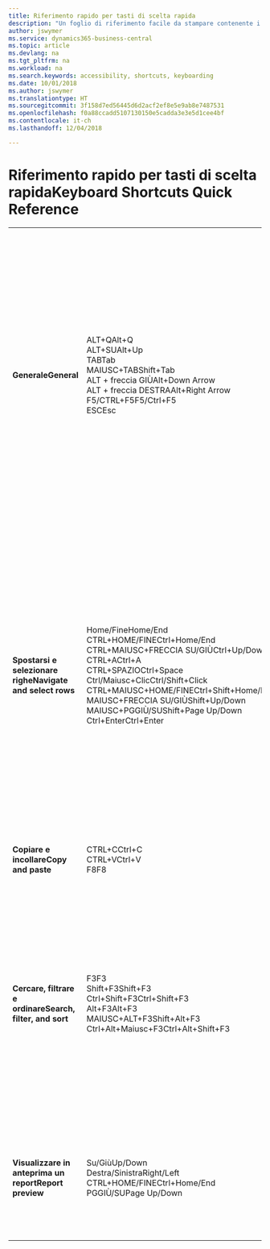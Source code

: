 ```yaml
---
title: Riferimento rapido per tasti di scelta rapida
description: "Un foglio di riferimento facile da stampare contenente i tasti di scelta rapida più utilizzati."
author: jswymer
ms.service: dynamics365-business-central
ms.topic: article
ms.devlang: na
ms.tgt_pltfrm: na
ms.workload: na
ms.search.keywords: accessibility, shortcuts, keyboarding
ms.date: 10/01/2018
ms.author: jswymer
ms.translationtype: HT
ms.sourcegitcommit: 3f158d7ed56445d6d2acf2ef8e5e9ab8e7487531
ms.openlocfilehash: f0a88ccadd5107130150e5cadda3e3e5d1cee4bf
ms.contentlocale: it-ch
ms.lasthandoff: 12/04/2018

---
```


# <a name="keyboard-shortcuts-quick-reference"></a><span data-ttu-id="78440-103">Riferimento rapido per tasti di scelta rapida</span><span class="sxs-lookup"><span data-stu-id="78440-103">Keyboard Shortcuts Quick Reference</span></span>

||||  
|----------------|-----------|----------------|
|<span data-ttu-id="78440-104">**Generale**</span><span class="sxs-lookup"><span data-stu-id="78440-104">**General**</span></span>|<span data-ttu-id="78440-105">ALT+Q</span><span class="sxs-lookup"><span data-stu-id="78440-105">Alt+Q</span></span><br /><span data-ttu-id="78440-106">ALT+SU</span><span class="sxs-lookup"><span data-stu-id="78440-106">Alt+Up</span></span><br /><span data-ttu-id="78440-107">TAB</span><span class="sxs-lookup"><span data-stu-id="78440-107">Tab</span></span><br /><span data-ttu-id="78440-108">MAIUSC+TAB</span><span class="sxs-lookup"><span data-stu-id="78440-108">Shift+Tab</span></span><br /><span data-ttu-id="78440-109">ALT + freccia GIÙ</span><span class="sxs-lookup"><span data-stu-id="78440-109">Alt+Down Arrow</span></span><br /><span data-ttu-id="78440-110">ALT + freccia DESTRA</span><span class="sxs-lookup"><span data-stu-id="78440-110">Alt+Right Arrow</span></span><br /><span data-ttu-id="78440-111">F5/CTRL+F5</span><span class="sxs-lookup"><span data-stu-id="78440-111">F5/Ctrl+F5</span></span><br /><span data-ttu-id="78440-112">ESC</span><span class="sxs-lookup"><span data-stu-id="78440-112">Esc</span></span>|<span data-ttu-id="78440-113">Aprire la funzionalità delle **informazioni**</span><span class="sxs-lookup"><span data-stu-id="78440-113">Open **Tell me**</span></span><br /><span data-ttu-id="78440-114">Aprire la descrizione comando o l'errore di convalida</span><span class="sxs-lookup"><span data-stu-id="78440-114">Open tooltip or validation error</span></span><br /><span data-ttu-id="78440-115">Spostare lo stato attivo sul controllo successivo</span><span class="sxs-lookup"><span data-stu-id="78440-115">Move focus to the next control</span></span><br /><span data-ttu-id="78440-116">Spostare lo stato attivo sul controllo precedente</span><span class="sxs-lookup"><span data-stu-id="78440-116">Move focus to the previous control</span></span><br /><span data-ttu-id="78440-117">Aprire un menu a discesa o lookup</span><span class="sxs-lookup"><span data-stu-id="78440-117">Open a drop-down or look up</span></span><br /><span data-ttu-id="78440-118">Visualizzare le transazioni per il valore calcolato</span><span class="sxs-lookup"><span data-stu-id="78440-118">See the transactions for calculated value</span></span><br /><span data-ttu-id="78440-119">Aggiornare/ricaricare la pagina</span><span class="sxs-lookup"><span data-stu-id="78440-119">Refresh/reload page</span></span><br /><span data-ttu-id="78440-120">Chiudere la pagina corrente o il menu a discesa.</span><span class="sxs-lookup"><span data-stu-id="78440-120">Close the current page or drop-down.</span></span>|
|<span data-ttu-id="78440-121">**Spostarsi e selezionare righe**</span><span class="sxs-lookup"><span data-stu-id="78440-121">**Navigate and select rows**</span></span>| <span data-ttu-id="78440-122">Home/Fine</span><span class="sxs-lookup"><span data-stu-id="78440-122">Home/End</span></span><br /><span data-ttu-id="78440-123">CTRL+HOME/FINE</span><span class="sxs-lookup"><span data-stu-id="78440-123">Ctrl+Home/End</span></span> <br /><span data-ttu-id="78440-124">CTRL+MAIUSC+FRECCIA SU/GIÙ</span><span class="sxs-lookup"><span data-stu-id="78440-124">Ctrl+Up/Down</span></span><br /><span data-ttu-id="78440-125">CTRL+A</span><span class="sxs-lookup"><span data-stu-id="78440-125">Ctrl+A</span></span> <br /><span data-ttu-id="78440-126">CTRL+SPAZIO</span><span class="sxs-lookup"><span data-stu-id="78440-126">Ctrl+Space</span></span><br /><span data-ttu-id="78440-127">Ctrl/Maiusc+Clic</span><span class="sxs-lookup"><span data-stu-id="78440-127">Ctrl/Shift+Click</span></span><br /><span data-ttu-id="78440-128">CTRL+MAIUSC+HOME/FINE</span><span class="sxs-lookup"><span data-stu-id="78440-128">Ctrl+Shift+Home/End</span></span><br /><span data-ttu-id="78440-129">MAIUSC+FRECCIA SU/GIÙ</span><span class="sxs-lookup"><span data-stu-id="78440-129">Shift+Up/Down</span></span><br /><span data-ttu-id="78440-130">MAIUSC+PGGIÙ/SU</span><span class="sxs-lookup"><span data-stu-id="78440-130">Shift+Page Up/Down</span></span><br /><span data-ttu-id="78440-131">Ctrl+Enter</span><span class="sxs-lookup"><span data-stu-id="78440-131">Ctrl+Enter</span></span>| <span data-ttu-id="78440-132">Passare al primo/ultimo campo</span><span class="sxs-lookup"><span data-stu-id="78440-132">Go to first/last field</span></span><br /><span data-ttu-id="78440-133">Passare alla prima/ultima riga</span><span class="sxs-lookup"><span data-stu-id="78440-133">Go to first/last row</span></span><br /><span data-ttu-id="78440-134">Spostarsi senza perdere la selezione</span><span class="sxs-lookup"><span data-stu-id="78440-134">Navigate without losing selection</span></span><br /><span data-ttu-id="78440-135">Selezionare tutto</span><span class="sxs-lookup"><span data-stu-id="78440-135">Select all</span></span><br /><span data-ttu-id="78440-136">Attivare/disattivare la selezione delle righe</span><span class="sxs-lookup"><span data-stu-id="78440-136">Toggle row selection</span></span><br /> <span data-ttu-id="78440-137">Aggiungere le righe alla selezione</span><span class="sxs-lookup"><span data-stu-id="78440-137">Add the row/rows to the selection</span></span><br /><span data-ttu-id="78440-138">Estendere la selezione fino alla prima/ultima riga</span><span class="sxs-lookup"><span data-stu-id="78440-138">Extend selection to first/last row</span></span><br /><span data-ttu-id="78440-139">Aggiungere la riga precedente/successiva alla selezione</span><span class="sxs-lookup"><span data-stu-id="78440-139">Add row above/below to selection</span></span><br /><span data-ttu-id="78440-140">Aggiungere tutte le righe visibili sopra/sotto la selezione</span><span class="sxs-lookup"><span data-stu-id="78440-140">Add all visible rows above/below to selection</span></span><br /><span data-ttu-id="78440-141">Spostare lo stato attivo fuori dall'elenco</span><span class="sxs-lookup"><span data-stu-id="78440-141">Focus out of the list</span></span>|
|<span data-ttu-id="78440-142">**Copiare e incollare**</span><span class="sxs-lookup"><span data-stu-id="78440-142">**Copy and paste**</span></span>|<span data-ttu-id="78440-143">CTRL+C</span><span class="sxs-lookup"><span data-stu-id="78440-143">Ctrl+C</span></span><br /><span data-ttu-id="78440-144">CTRL+V</span><span class="sxs-lookup"><span data-stu-id="78440-144">Ctrl+V</span></span><br /><span data-ttu-id="78440-145">F8</span><span class="sxs-lookup"><span data-stu-id="78440-145">F8</span></span>|<span data-ttu-id="78440-146">Copiare righe</span><span class="sxs-lookup"><span data-stu-id="78440-146">Copy rows</span></span><br /><span data-ttu-id="78440-147">Incolla righe</span><span class="sxs-lookup"><span data-stu-id="78440-147">Paste rows</span></span><br /><span data-ttu-id="78440-148">Copiare il campo soprastante nella riga corrente</span><span class="sxs-lookup"><span data-stu-id="78440-148">Copy field above into current row</span></span>|
|<span data-ttu-id="78440-149">**Cercare, filtrare e ordinare**</span><span class="sxs-lookup"><span data-stu-id="78440-149">**Search, filter, and sort**</span></span>|<span data-ttu-id="78440-150">F3</span><span class="sxs-lookup"><span data-stu-id="78440-150">F3</span></span><br /><span data-ttu-id="78440-151">Shift+F3</span><span class="sxs-lookup"><span data-stu-id="78440-151">Shift+F3</span></span><br /><span data-ttu-id="78440-152">Ctrl+Shift+F3</span><span class="sxs-lookup"><span data-stu-id="78440-152">Ctrl+Shift+F3</span></span><br /><span data-ttu-id="78440-153">Alt+F3</span><span class="sxs-lookup"><span data-stu-id="78440-153">Alt+F3</span></span><br /><span data-ttu-id="78440-154">MAIUSC+ALT+F3</span><span class="sxs-lookup"><span data-stu-id="78440-154">Shift+Alt+F3</span></span><br /><span data-ttu-id="78440-155">Ctrl+Alt+Maiusc+F3</span><span class="sxs-lookup"><span data-stu-id="78440-155">Ctrl+Alt+Shift+F3</span></span>|<span data-ttu-id="78440-156">Attivare/disattivare la ricerca</span><span class="sxs-lookup"><span data-stu-id="78440-156">Toggle search</span></span><br /><span data-ttu-id="78440-157">Attivare/disattivare il riquadro dei filtri; spostare lo stato attivo sui filtri del campo</span><span class="sxs-lookup"><span data-stu-id="78440-157">Toggle filter pane; focus on field filters</span></span><br /><span data-ttu-id="78440-158">Attivare/disattivare il riquadro dei filtri; spostare lo stato attivo sui filtri dei totali</span><span class="sxs-lookup"><span data-stu-id="78440-158">Toggle filter pane; focus on totals filters</span></span><br /><span data-ttu-id="78440-159">Filtrare il valore della cella selezionata</span><span class="sxs-lookup"><span data-stu-id="78440-159">Filter on selected cell value</span></span><br /><span data-ttu-id="78440-160">Aggiungere un filtro sul campo selezionato</span><span class="sxs-lookup"><span data-stu-id="78440-160">Add filter on selected field</span></span><br /><span data-ttu-id="78440-161">Reimposta filtri</span><span class="sxs-lookup"><span data-stu-id="78440-161">Reset filters</span></span>|
|<span data-ttu-id="78440-162">**Visualizzare in anteprima un report**</span><span class="sxs-lookup"><span data-stu-id="78440-162">**Report preview**</span></span>|<span data-ttu-id="78440-163">Su/Giù</span><span class="sxs-lookup"><span data-stu-id="78440-163">Up/Down</span></span><br /><span data-ttu-id="78440-164">Destra/Sinistra</span><span class="sxs-lookup"><span data-stu-id="78440-164">Right/Left</span></span><br /><span data-ttu-id="78440-165">CTRL+HOME/FINE</span><span class="sxs-lookup"><span data-stu-id="78440-165">Ctrl+Home/End</span></span><br /><span data-ttu-id="78440-166">PGGIÙ/SU</span><span class="sxs-lookup"><span data-stu-id="78440-166">Page Up/Down</span></span>|<span data-ttu-id="78440-167">Scorrere la pagina verso il basso e verso l'alto</span><span class="sxs-lookup"><span data-stu-id="78440-167">Scroll up and down the page</span></span><br /><span data-ttu-id="78440-168">Scorrere a destra/sinistra</span><span class="sxs-lookup"><span data-stu-id="78440-168">Scroll to the right/left</span></span> <br /><span data-ttu-id="78440-169">Passare alla prima/ultima pagina</span><span class="sxs-lookup"><span data-stu-id="78440-169">Go to the first/last page</span></span><br /><span data-ttu-id="78440-170">Passare alla pagina precedente/successiva</span><span class="sxs-lookup"><span data-stu-id="78440-170">Go to the previous/next page</span></span>|

